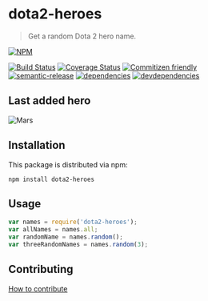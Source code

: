 # dota2-heroes 

> Get a random Dota 2 hero name.

[![NPM][dota2-heroes-icon]][dota2-heroes-url]

[![Build Status][dota2-heroes-ci-image]][dota2-heroes-ci-url]
[![Coverage Status][dota2-heroes-coverage-image]][dota2-heroes-coverage-url]
[![Commitizen friendly][commitizen-image]][commitizen-url]
[![semantic-release][semantic-image]][semantic-url]
[![dependencies][dota2-heroes-dependencies-image]][dota2-heroes-dependencies-url]
[![devdependencies][dota2-heroes-devdependencies-image]][dota2-heroes-devdependencies-url]

## Last added hero
![Mars](https://user-images.githubusercontent.com/1770529/68059050-bda5ce00-fd03-11e9-830d-70416fa9651f.png)

## Installation

This package is distributed via npm:

```
npm install dota2-heroes
```

## Usage

```javascript
var names = require('dota2-heroes');
var allNames = names.all;
var randomName = names.random();
var threeRandomNames = names.random(3);
```

## Contributing
[How to contribute](https://github.com/Den-dp/dota2-heroes/blob/master/CONTRIBUTING.md)

[dota2-heroes-icon]: https://nodei.co/npm/dota2-heroes.svg?downloads=true
[dota2-heroes-url]: https://npmjs.org/package/dota2-heroes
[dota2-heroes-ci-image]: https://img.shields.io/travis/Den-dp/dota2-heroes.svg?style=flat-square
[dota2-heroes-ci-url]: https://travis-ci.org/Den-dp/dota2-heroes
[dota2-heroes-coverage-image]: https://img.shields.io/codecov/c/github/Den-dp/dota2-heroes.svg?style=flat-square
[dota2-heroes-coverage-url]: https://codecov.io/github/Den-dp/dota2-heroes
[dota2-heroes-dependencies-image]: https://img.shields.io/david/den-dp/dota2-heroes.svg?style=flat-square
[dota2-heroes-dependencies-url]: https://david-dm.org/den-dp/dota2-heroes
[dota2-heroes-devdependencies-image]: https://img.shields.io/david/dev/den-dp/dota2-heroes.svg?style=flat-square
[dota2-heroes-devdependencies-url]: https://david-dm.org/den-dp/dota2-heroes#info=devDependencies
[semantic-image]: https://img.shields.io/badge/%20%20%F0%9F%93%A6%F0%9F%9A%80-semantic--release-e10079.svg?style=flat-square
[semantic-url]: https://github.com/semantic-release/semantic-release
[commitizen-image]: https://img.shields.io/badge/commitizen-friendly-brightgreen.svg?style=flat-square
[commitizen-url]: http://commitizen.github.io/cz-cli/
